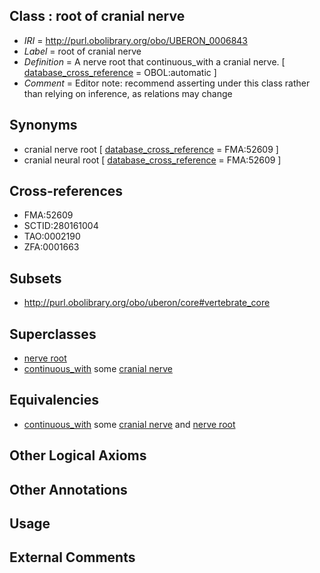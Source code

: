 
## Class : root of cranial nerve

 * *IRI* = http://purl.obolibrary.org/obo/UBERON_0006843
 * *Label* = root of cranial nerve
 * *Definition* = A nerve root that continuous_with a cranial nerve. [ [database_cross_reference](../../ef/oboInOwl#hasDbXref.md) = OBOL:automatic ]
 * *Comment* = Editor note: recommend asserting under this class rather than relying on inference, as relations may change

## Synonyms

 * cranial nerve root [ [database_cross_reference](../../ef/oboInOwl#hasDbXref.md) = FMA:52609 ]
 * cranial neural root [ [database_cross_reference](../../ef/oboInOwl#hasDbXref.md) = FMA:52609 ]

## Cross-references

 * FMA:52609
 * SCTID:280161004
 * TAO:0002190
 * ZFA:0001663

## Subsets

 * http://purl.obolibrary.org/obo/uberon/core#vertebrate_core

## Superclasses

 * [nerve root](../../UBERON/11/UBERON_0002211.md)
 * [continuous_with](../../FMA/72/FMA_85972.md) some [cranial nerve](../../UBERON/85/UBERON_0001785.md)

## Equivalencies

 * [continuous_with](../../FMA/72/FMA_85972.md) some [cranial nerve](../../UBERON/85/UBERON_0001785.md) and [nerve root](../../UBERON/11/UBERON_0002211.md)

## Other Logical Axioms


## Other Annotations


## Usage


## External Comments

